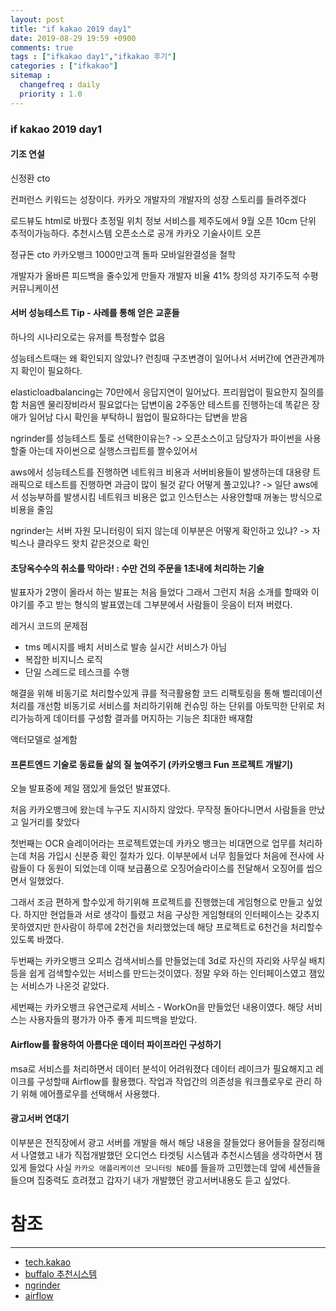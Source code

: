 ```yaml
---
layout: post
title: "if kakao 2019 day1"
date: 2019-08-29 19:59 +0900
comments: true
tags : ["ifkakao day1","ifkakao 후기"]
categories : ["ifkakao"]
sitemap :
  changefreq : daily
  priority : 1.0
---
```

 
### if kakao 2019 day1

#### 기조 연설
신정환 cto 

컨퍼런스 키워드는 성장이다.
카카오 개발자의 개발자의 성장 스토리를 들려주겠다

로드뷰도 html로 바꿨다 초정밀 위치 정보 서비스를 제주도에서 9월 오픈 10cm 단위 추적이가능하다.
추천시스템 오픈소스로 공개
카카오 기술사이트 오픈

정규돈 cto 카카오뱅크
1000만고객 돌파
모바일완결성을 철학

개발자가 올바른 피드백을 줄수있게 만들자
개발자 비율 41%
창의성 자기주도적 수평 커뮤니케이션

#### 서버 성능테스트 Tip - 사례를 통해 얻은 교훈들

하나의 시나리오로는 유저를 특정할수 없음

성능테스트때는 왜 확인되지 않았나? 런칭때 구조변경이 일어나서
서버간에 연관관계까지 확인이 필요하다.

elasticloadbalancing는 70만에서 응답지연이 일어났다. 프리웜업이 필요한지 질의를함 처음엔 물리장비라서 필요없다는 답변이옴
2주동안 테스트를 진행하는데 똑같은 장애가 일어남 다시 확인을 부탁하니 웜업이 필요하다는 답변을 받음

ngrinder를 성능테스트 툴로 선택한이유는? -> 오픈소스이고 담당자가 파이썬을 사용할줄 아는데 자이썬으로 실행스크립트를 짤수있어서

aws에서 성능테스트를 진행하면 네트워크 비용과 서버비용들이 발생하는데 대용량 트래픽으로 테스트를 진행하면 과금이 많이 될것 같다
어떻게 풀고있냐? -> 일단 aws에서 성능부하를 발생시킴 네트워크 비용은 없고 인스턴스는 사용안할때 꺼놓는 방식으로 비용을 줄임
 
ngrinder는 서버 자원 모니터링이 되지 않는데 이부분은 어떻게 확인하고 있냐? -> 자빅스나 클라우드 왓치 같은것으로 확인
 
#### 초당옥수수의 취소를 막아라! : 수만 건의 주문을 1초내에 처리하는 기술
 
 발표자가 2명이 올라서 하는 발표는 처음 들었다 그래서 그런지 처음 소개를 할때와 이야기를 주고 받는 형식의 발표였는데 그부분에서 사람들이
 웃음이 터져 버렸다.
 
 레거시 코드의 문제점
 
* tms 메시지를 배치 서비스로 발송 실시간 서비스가 아님
* 복잡한 비지니스 로직
* 단일 스레드로 테스크를 수행

해결을 위해 비동기로 처리할수있게 큐를 적극활용함
코드 리팩토링을 통해 벨리데이션 처리를 개선함 
비동기로 서비스를 처리하기위해 컨슈밍 하는 단위를 아토믹한 단위로 처리가능하게 데이터를 구성함
결과를 머지하는 기능은 최대한 배재함

액터모델로 설계함

#### 프론트엔드 기술로 동료들 삶의 질 높여주기 (카카오뱅크 Fun 프로젝트 개발기)

오늘 발표중에 제일 잼있게 들었던 발표였다.

처음 카카오뱅크에 왔는데 누구도 지시하지 않았다. 무작정 돌아다니면서 사람들을 만났고 일거리를 찾았다

첫번째는 OCR 슬레이어라는 프로젝트였는데 카카오 뱅크는 비대면으로 업무를 처리하는데 처음 가입시 신분증 확인 절차가 있다.
이부분에서 너무 힘들었다 처음에 전사에 사람들이 다 동원이 되었는데 이때 보급품으로 오징어슬라이스를 전달해서 오징어를 씹으면서 일했었다.

그래서 조금 편하게 할수있게 하기위해 프로젝트를 진행했는데 게임형으로 만들고 싶었다. 하지만 현업들과 서로 생각이 틀렸고 
처음 구상한 게임형태의 인터페이스는 갖추지 못하였지만 한사람이 하루에 2천건을 처리했었는데 해당 프로젝트로 6천건을 처리할수있도록 바꼈다.

두번째는 카카오뱅크 오피스 검색서비스를 만들었는데 3d로 자신의 자리와 사무실 배치등을 쉽게 검색할수있는 서비스를 만드는것이였다.
정말 우와 하는 인터페이스였고 잼있는 서비스가 나온것 같았다.

세번째는 카카오뱅크 유연근로제 서비스 - WorkOn을 만들었던 내용이였다.
해당 서비스는 사용자들의 평가가 아주 좋게 피드백을 받았다.

#### Airflow를 활용하여 아름다운 데이터 파이프라인 구성하기

msa로 서비스를 처리하면서 데이터 분석이 어려워졌다 데이터 레이크가 필요해지고 레이크를 구성할때 Airflow를 활용했다.
작업과 작업간의 의존성을 워크플로우로 관리 하기 위해 에어플로우를 선택해서 사용했다. 

#### 광고서버 연대기

이부분은 전직장에서 광고 서버를 개발을 해서 해당 내용을 잘들었다 용어들을 잘정리해서 나열했고
내가 직접개발했던 오디언스 타겟팅 시스템과 추천시스템을 생각하면서 잼있게 들었다 사실 `카카오 애플리케이션 모니터링 NEO`를 들을까 고민했는데
앞에 세션들을 들으며 집중력도 흐려졌고 갑자기 내가 개발했던 광고서버내용도 듣고 싶었다.


# 참조
----- 
* [tech.kakao](https://tech.kakao.com/)
* [buffalo 추천시스템](https://github.com/kakao/buffalo)
* [ngrinder](https://github.com/naver/ngrinder)
* [airflow](https://airflow.apache.org/)